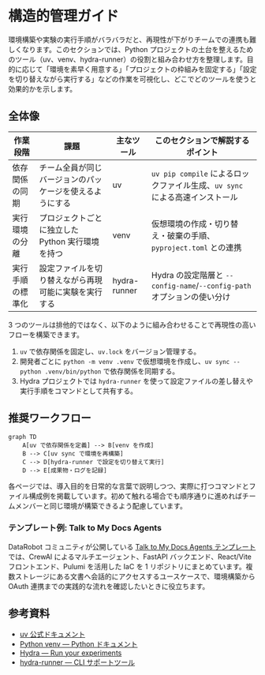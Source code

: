 # 構造的管理ガイド

環境構築や実験の実行手順がバラバラだと、再現性が下がりチームでの連携も難しくなります。このセクションでは、Python プロジェクトの土台を整えるためのツール（uv、venv、hydra-runner）の役割と組み合わせ方を整理します。目的に応じて「環境を素早く用意する」「プロジェクトの枠組みを固定する」「設定を切り替えながら実行する」などの作業を可視化し、どこでどのツールを使うと効果的かを示します。

## 全体像

| 作業段階 | 課題 | 主なツール | このセクションで解説するポイント |
| --- | --- | --- | --- |
| 依存関係の同期 | チーム全員が同じバージョンのパッケージを使えるようにする | uv | `uv pip compile` によるロックファイル生成、`uv sync` による高速インストール |
| 実行環境の分離 | プロジェクトごとに独立した Python 実行環境を持つ | venv | 仮想環境の作成・切り替え・破棄の手順、`pyproject.toml` との連携 |
| 実行手順の標準化 | 設定ファイルを切り替えながら再現可能に実験を実行する | hydra-runner | Hydra の設定階層と `--config-name`/`--config-path` オプションの使い分け |

3 つのツールは排他的ではなく、以下のように組み合わせることで再現性の高いフローを構築できます。

1. `uv` で依存関係を固定し、`uv.lock` をバージョン管理する。
2. 開発者ごとに `python -m venv .venv` で仮想環境を作成し、`uv sync --python .venv/bin/python` で依存関係を同期する。
3. Hydra プロジェクトでは `hydra-runner` を使って設定ファイルの差し替えや実行手順をコマンドとして共有する。

## 推奨ワークフロー

```mermaid
graph TD
    A[uv で依存関係を定義] --> B[venv を作成]
    B --> C[uv sync で環境を再構築]
    C --> D[hydra-runner で設定を切り替えて実行]
    D --> E[成果物・ログを記録]
```

各ページでは、導入目的を日常的な言葉で説明しつつ、実際に打つコマンドとファイル構成例を掲載しています。初めて触れる場合でも順序通りに進めればチームメンバーと同じ環境が構築できるよう配慮しています。

### テンプレート例: Talk to My Docs Agents

DataRobot コミュニティが公開している [Talk to My Docs Agents テンプレート](talk-to-my-docs-agents.md) では、CrewAI によるマルチエージェント、FastAPI バックエンド、React/Vite フロントエンド、Pulumi を活用した IaC を 1 リポジトリにまとめています。複数ストレージにある文書へ会話的にアクセスするユースケースで、環境構築から OAuth 連携までの実践的な流れを確認したいときに役立ちます。

## 参考資料

- [uv 公式ドキュメント](https://docs.astral.sh/uv/)
- [Python venv — Python ドキュメント](https://docs.python.org/ja/3/library/venv.html)
- [Hydra — Run your experiments](https://hydra.cc/docs/intro/)
- [hydra-runner — CLI サポートツール](https://github.com/facebookresearch/hydra/tree/main/plugins/hydra_joblib_launcher#hydra-runner)
